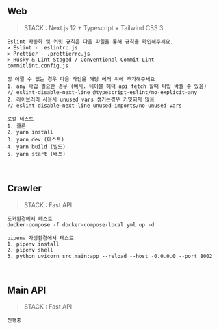 ## Web

> STACK : Next.js 12 + Typescript + Tailwind CSS 3

```
Eslint 자동화 및 커밋 규칙은 다음 파일을 통해 규칙을 확인해주세요.
> Eslint - .eslintrc.js
> Prettier - .prettierrc.js
> Husky & Lint Staged / Conventional Commit Lint - commitlint.config.js

정 어쩔 수 없는 경우 다음 라인을 해당 에러 위에 추가해주세요
1. any 타입 필요한 경우 (예시. 테이블 헤더 api fetch 할때 타입 바뀔 수 있음)
// eslint-disable-next-line @typescript-eslint/no-explicit-any
2. 라이브러리 사용시 unused vars 생기는경우 커밋되지 않음
// eslint-disable-next-line unused-imports/no-unused-vars

로컬 테스트
1. 클론
2. yarn install
3. yarn dev (테스트)
4. yarn build (빌드)
5. yarn start (배포)

```

<br />

## Crawler

> STACK : Fast API

```
도커환경에서 테스트
docker-compose -f docker-compose-local.yml up -d

pipenv 가상환경에서 테스트
1. pipenv install
2. pipenv shell
3. python uvicorn src.main:app --reload --host -0.0.0.0 --port 8002

```

<br />

## Main API

> STACK : Fast API

```
진행중
```
